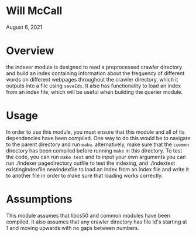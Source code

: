 # Will McCall
August 6, 2021


# Overview
the indexer module is designed to read a preprocessed crawler directory and build an index containing information about the frequency of different words on different webpages throughout 
the crawler directory, which it outputs into a file using `saveIdx`.  It also has functionality to load an index from an index file, which will be useful when building the querier module.

# Usage

In order to use this module, you must ensure that this module and all of its dependencies have been compiled.  One way to do this would be to navigate to the parent directory and run `make`.  alternatively, make sure that the `common` directory has been compiled before running `make` in this directory.  To test the code, you can run `make test` and to input your own arguments you can run ./indexer pagedirectory outfile to test the indexing, and ./indextest existingindexfile newindexfile to load an index from an index file and write it to another file in order to make sure that loading works correctly.

# Assumptions

This module assumes that libcs50 and common modules have been compiled.  It also assumes that any crawler directory has file Id's starting at 1 and moving upwards with no gaps between numbers.